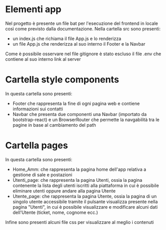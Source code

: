 # Elementi app
Nel progetto è presente un file bat per l'esecuzione del frontend in locale così come previsto dalla documentazione. Nella cartella src sono presenti:
- un index.js che richiama il file App.js e lo renderizza
- un file App.js che renderizza al suo interno il Footer e la Navbar

Come è possibile osservare nel file gitignore è stato escluso il file .env che contiene al suo interno link al server
# Cartella style components 
In questa cartella sono presenti:
- Footer che rappresenta la fine di ogni pagina web e contiene informazioni sui contatti
- Navbar che presenta due componenti una Navbar (importato da bootstrap-react) e un BrowserRouter che permette la navgabilità tra le pagine in base al cambiamento del path
# Cartella pages 
In questa cartella sono presenti:
- Home_Amm: che rappresenta la pagina home dell'app relativa a gestione di sale e postazioni
- Utenti_page: che rappresenta la pagina Utenti, ossia la pagina contenente la lista degli utenti iscritti alla piattaforma in cui è possibile eliminare utenti oppure andare alla pagina Utente
- Utente_page: che rappresenta la pagina Utente, ossia la pagina di un singolo utente accessibile tramite il pulsante visualizza presente nella pagina "Utenti", in cui è possibile visualizzare e modificare alcuni dati dell'Utente (ticket, nome, cognome ecc.) 

Infine sono presenti alcuni file css per visualizzare al meglio i contenuti
